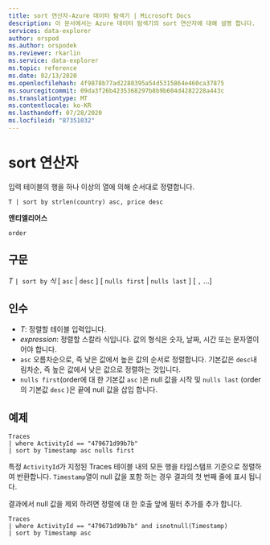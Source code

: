 ```yaml
---
title: sort 연산자-Azure 데이터 탐색기 | Microsoft Docs
description: 이 문서에서는 Azure 데이터 탐색기의 sort 연산자에 대해 설명 합니다.
services: data-explorer
author: orspod
ms.author: orspodek
ms.reviewer: rkarlin
ms.service: data-explorer
ms.topic: reference
ms.date: 02/13/2020
ms.openlocfilehash: 4f9878b77ad2288395a54d5315864e460ca37875
ms.sourcegitcommit: 09da3f26b4235368297b8b9b604d4282228a443c
ms.translationtype: MT
ms.contentlocale: ko-KR
ms.lasthandoff: 07/28/2020
ms.locfileid: "87351032"
---
```

# <a name="sort-operator"></a>sort 연산자 

입력 테이블의 행을 하나 이상의 열에 의해 순서대로 정렬합니다.

```kusto
T | sort by strlen(country) asc, price desc
```

**앤티앨리어스**

`order`

## <a name="syntax"></a>구문

*T* `| sort by` *식* [ `asc`  |  `desc` ] [ `nulls first`  |  `nulls last` ] [ `,` ...]

## <a name="arguments"></a>인수

* *T*: 정렬할 테이블 입력입니다.
* *expression*: 정렬할 스칼라 식입니다. 값의 형식은 숫자, 날짜, 시간 또는 문자열이어야 합니다.
* `asc` 오름차순으로, 즉 낮은 값에서 높은 값의 순서로 정렬합니다. 기본값은 `desc`내림차순, 즉 높은 값에서 낮은 값으로 정렬하는 것입니다.
* `nulls first`(order에 대 한 기본값 `asc` )은 null 값을 시작 및 `nulls last` (order의 기본값 `desc` )은 끝에 null 값을 삽입 합니다.

## <a name="example"></a>예제

```kusto
Traces
| where ActivityId == "479671d99b7b"
| sort by Timestamp asc nulls first
```

특정 `ActivityId`가 지정된 Traces 테이블 내의 모든 행을 타임스탬프 기준으로 정렬하여 반환합니다. `Timestamp`열이 null 값을 포함 하는 경우 결과의 첫 번째 줄에 표시 됩니다.

결과에서 null 값을 제외 하려면 정렬에 대 한 호출 앞에 필터 추가를 추가 합니다.

```kusto
Traces
| where ActivityId == "479671d99b7b" and isnotnull(Timestamp)
| sort by Timestamp asc
```